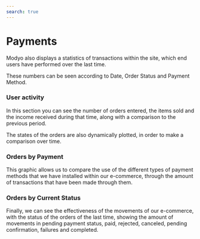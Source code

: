 ```yaml
---
search: true
---
```


# Payments

Modyo also displays a statistics of transactions within the site, which end users have performed over the last time.

These numbers can be seen according to Date, Order Status and Payment Method.

### User activity

In this section you can see the number of orders entered, the items sold and the income received during that time, along with a comparison to the previous period.

The states of the orders are also dynamically plotted, in order to make a comparison over time.

### Orders by Payment

This graphic allows us to compare the use of the different types of payment methods that we have installed within our e-commerce, through the amount of transactions that have been made through them.

### Orders by Current Status

Finally, we can see the effectiveness of the movements of our e-commerce, with the status of the orders of the last time, showing the amount of movements in pending payment status, paid, rejected, canceled, pending confirmation, failures and completed.
